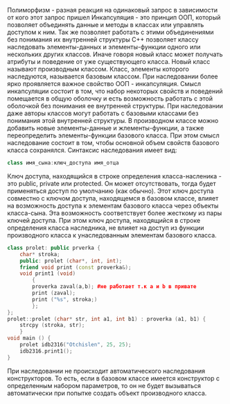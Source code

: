 Полиморфизм - разная реакция на одинаковый запрос в зависимости от кого этот запрос пришел
Инкапсуляция - это принцип ООП, который позволяет объединять данные и методы в классах или управлять доступом к ним. Так же позволяет работать с этими объединениями без понимания их внутренней структуры
C++ позволяет классу наследовать элементы-данных и элементы-функции одного или нескольких других классов. Иначе говоря новый класс может получать атрибуты и поведение от уже существующего класса. Новый класс называют производным классом. Класс, элементы которого наследуются, называется базовым классом. При наследовании более ярко проявляется важное свойство ООП - инкапсуляция. Смысл инкапсуляции состоит в том, что набор некоторых свойств и поведений помещается в общую оболочку и есть возможность работать с этой оболочкой без понимания ее внутренней структуры. При наследовании даже авторы классов могут работать с базовыми классами без понимания этой внутренней структуры.
В производном классе можно добавить новые элементы-данные и жлементы-функции, а также переопределить элементы-функции базового класса. При этом смысл наследование состоит в том, чтобы основной объем свойств базового класса сохранялся.
Синтаксис наследования имеет вид:
```cpp
class имя_сына:ключ_доступа имя_отца 
```
Ключ доступа, находящийся в строке определения класса-насленика - это public, private или protected. Он может отсутствовать, тогда будет применяться доступ по умолчанию (как обычно). Этот ключ доступа совместно с ключом доступа, находящемся в базовом классе, влияет на возможность доступа к элементам базового класса через объекты класса-сына. Эта возможность соответствует более жесткому из пары ключей доступа. При этом ключ доступа, находящийся в строке определения класса наследника, не влияет на доступ из функции производного класса к унаследованным элементам базового класса.
```cpp
class prolet: public prverka {
	char* stroka;
	public: prolet (char*, int, int);
	friend void print (const proverka&);
	void print1 (void)
		{
		proverka zaval(a,b); #не работает т.к a и b в привате
		print (zaval);
		print ("%s", stroka;)
		};
};
prolet::prolet (char* str, int a1, int b1) : proverka (a1, b1) {
	strcpy (stroka, str);
	}
void main () {
	prolet idb2316("Otchislen", 25, 25);
	idb2316.print1();
}
```
При наследовании не происходит автоматического наследования конструкторов. То есть, если в базовом классе имеется конструктор с определенным набором параметров, то он не будет вызываться автоматически при попытке создать объект производного класса. 